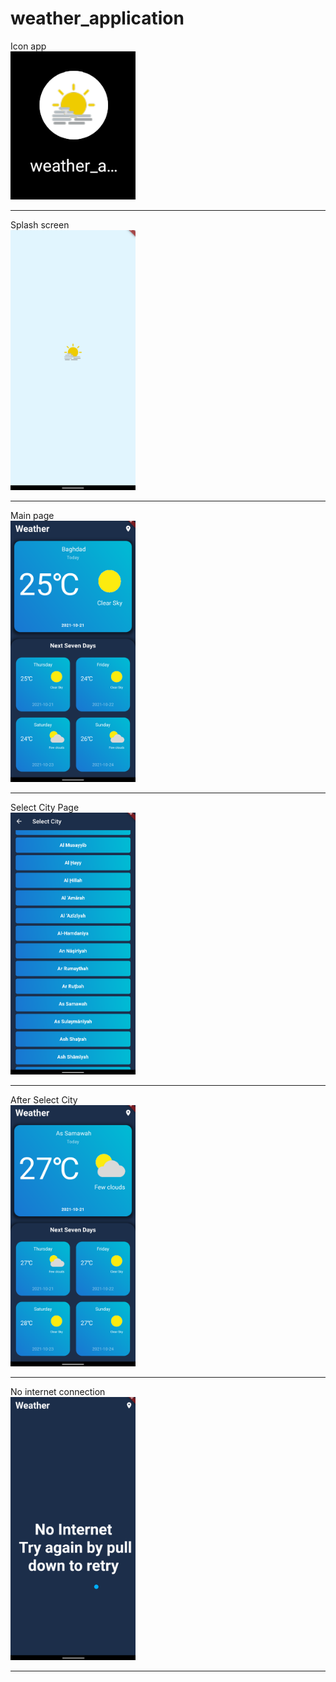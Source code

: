# weather_application

Icon app<br>
<img width=200 src="https://github.com/MohammadTeeU/flutter-course/blob/Task3-flutter/screenshots/1%20(1).png"/>
<hr>

Splash screen<br>
<img width=200 src="https://github.com/MohammadTeeU/flutter-course/blob/Task3-flutter/screenshots/1%20(2).png"/>
<hr>

Main page<br>
<img width=200 src="https://github.com/MohammadTeeU/flutter-course/blob/Task3-flutter/screenshots/1%20(3).png"/>
<hr>

Select City Page<br>
<img width=200 src="https://github.com/MohammadTeeU/flutter-course/blob/Task3-flutter/screenshots/1%20(4).png"/>
<hr>

After Select City<br>
<img width=200 src="https://github.com/MohammadTeeU/flutter-course/blob/Task3-flutter/screenshots/1%20(5).png"/>
<hr>
No internet connection<br>
<img width=200 src="https://github.com/MohammadTeeU/flutter-course/blob/Task3-flutter/screenshots/1%20(6).png"/>
<hr>

